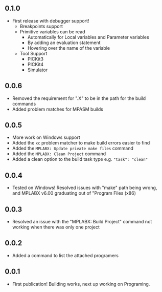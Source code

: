 ## 0.1.0
* First release with debugger support!
    * Breakpoints support
    * Primitive variables can be read
        * Automatically for Local variables and Parameter variables
        * By adding an evaluation statement
        * Hovering over the name of the variable
    * Tool Support
        * PICKit3
        * PICKit4
        * Simulator
## 0.0.6
* Removed the requirement for ".X" to be in the path for the build commands
* Added problem matches for MPASM builds
## 0.0.5
* More work on Windows support
* Added the `xc` problem matcher to make build errors easier to find
* Added the `MPLABX: Update private make files` command
* Added the `MPLABX: Clean Project` command
* Added a clean option to the build task type e.g. `"task": "clean"`
## 0.0.4
* Tested on Windows! Resolved issues with "make" path being wrong, and MPLABX v6.00 graduating out of "Program Files (x86)
## 0.0.3
* Resolved an issue with the "MPLABX: Build Project" command not working when there was only one project
## 0.0.2
* Added a command to list the attached programers
## 0.0.1
* First publication! Building works, next up working on Programing.

